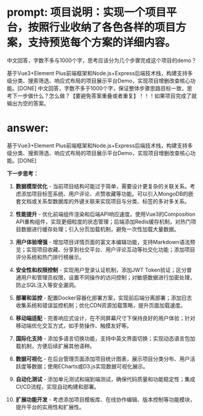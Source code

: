 # prompt: 项目说明：实现一个项目平台，按照行业收纳了各色各样的项目方案，支持预览每个方案的详细内容。
中文回答，字数不多与1000个字，思考应该分为几个步骤完成这个项目的demo？

基于Vue3+Element Plus前端框架和Node.js+Express后端技术栈，构建支持多级分类、搜索筛选、响应式布局的项目展示平台Demo，实现项目增删改查核心功能。[DONE]
中文回答，字数不多于1000个字，保证整体步骤思路目标一致，思考下一步做什么？怎么做？【要避免答案重叠或者重复】！！！如果项目完成了就输出为空的答案。

# answer: 
 基于Vue3+Element Plus前端框架和Node.js+Express后端技术栈，构建支持多级分类、搜索筛选、响应式布局的项目展示平台Demo，实现项目增删改查核心功能。[DONE]

**下一步思考：**

1. **数据模型优化** - 当前项目结构可能过于简单，需要设计更复杂的关联关系。考虑添加项目标签系统、用户评论、点赞收藏等功能。可以引入MongoDB的嵌套文档或关系型数据库的外键关联来实现项目与分类、标签的多对多关系。

2. **性能提升** - 优化前端组件渲染和后端API响应速度。使用Vue3的Composition API重构组件，实现更细粒度的状态管理；后端添加Redis缓存机制，对热门项目数据进行缓存处理；引入分页加载机制，避免一次性加载大量数据。

3. **用户体验增强** - 增加项目详情页面的富文本编辑功能，支持Markdown语法预览；实现项目收藏、分享到社交平台、用户评论互动等社交化功能；添加项目评分系统和热门排行榜展示。

4. **安全性和权限控制** - 实现用户登录认证机制，添加JWT Token验证；区分普通用户和管理员权限，设置不同操作的访问控制；对敏感数据进行加密处理，防止SQL注入等安全漏洞。

5. **部署和监控** - 配置Docker容器化部署方案，实现前后端分离部署；添加日志收集系统和错误监控机制；优化CDN资源加载策略，提升页面加载速度。

6. **移动端适配** - 完善响应式设计，在不同屏幕尺寸下保持良好的用户体验；针对移动端优化交互方式，如手势操作、触摸友好等。

7. **国际化支持** - 添加多语言切换功能，支持中英文界面切换；实现动态语言包加载机制，方便后续扩展其他语种。

8. **数据可视化** - 在后台管理页面添加项目统计图表，展示项目分类分布、用户活跃度等数据；使用ECharts或D3.js实现数据可视化展示。

9. **自动化测试** - 添加单元测试和端到端测试，确保代码质量和功能稳定性；集成CI/CD流程，实现自动构建和部署。

10. **扩展功能开发** - 考虑添加项目模板库、在线协作编辑、版本控制等功能模块，提升平台的实用性和扩展性。
